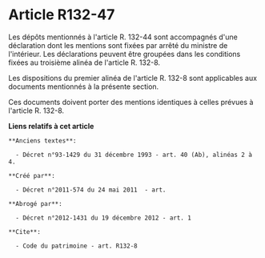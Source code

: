 # Article R132-47

Les dépôts mentionnés à l'article R. 132-44 sont accompagnés d'une déclaration dont les mentions sont fixées par arrêté du
ministre de l'intérieur. Les déclarations peuvent être groupées dans les conditions fixées au troisième alinéa de l'article
R. 132-8. 

Les dispositions du premier alinéa de l'article R. 132-8 sont applicables aux documents mentionnés à la présente section. 

Ces documents doivent porter des mentions identiques à celles prévues à l'article R. 132-8.

**Liens relatifs à cet article**

	**Anciens textes**:

	  - Décret n°93-1429 du 31 décembre 1993 - art. 40 (Ab), alinéas 2 à 4.

	**Créé par**:

	  - Décret n°2011-574 du 24 mai 2011  - art.

	**Abrogé par**:

	  - Décret n°2012-1431 du 19 décembre 2012 - art. 1

	**Cite**:

	  - Code du patrimoine - art. R132-8
